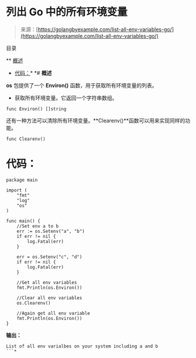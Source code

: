 <!--yml

分类：未分类

日期：2024-10-13 06:09:33

-->

# 列出 Go 中的所有环境变量

> 来源：[https://golangbyexample.com/list-all-env-variables-go/](https://golangbyexample.com/list-all-env-variables-go/)

目录

**   [概述](#Overview "概述")

+   [代码：](#Code "代码：")*  *# **概述**

**os** 包提供了一个 **Environ()** 函数，用于获取所有环境变量的列表。

+   获取所有环境变量。它返回一个字符串数组。

```
func Environ() []string 
```

还有一种方法可以清除所有环境变量。**Clearenv()**函数可以用来实现同样的功能。

```
func Clearenv()
```

# **代码：**

```
package main

import (
    "fmt"
    "log"
    "os"
)

func main() {
    //Set env a to b
    err := os.Setenv("a", "b")
    if err != nil {
        log.Fatal(err)
    }

    err = os.Setenv("c", "d")
    if err != nil {
        log.Fatal(err)
    }

    //Get all env variables
    fmt.Println(os.Environ())

    //Clear all env variables
    os.Clearenv()

    //Again get all env variable
    fmt.Println(os.Environ())
}
```

**输出：**

```
List of all env varialbes on your system including a and b
```*
